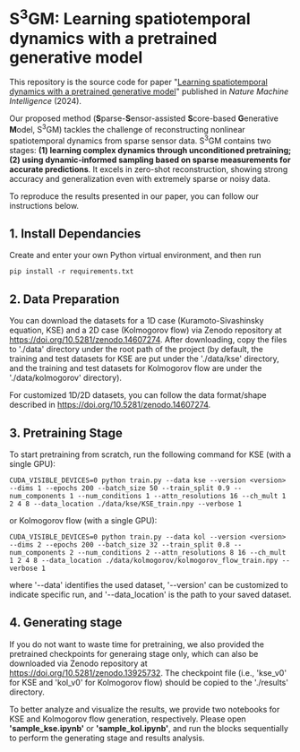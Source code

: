 # S<sup>3</sup>GM: Learning spatiotemporal dynamics with a pretrained generative model

This repository is the source code for paper "[Learning spatiotemporal dynamics with a pretrained generative model](https://doi.org/10.1038/s42256-024-00938-z)" published in _Nature Machine Intelligence_ (2024).

Our proposed method (**S**parse-**S**ensor-assisted **S**core-based **G**enerative **M**odel, S<sup>3</sup>GM) tackles the challenge of reconstructing nonlinear spatiotemporal dynamics from sparse sensor data. S<sup>3</sup>GM contains two stages: __(1) learning complex dynamics through unconditioned pretraining; (2) using dynamic-informed sampling based on sparse measurements for accurate predictions__. It excels in zero-shot reconstruction, showing strong accuracy and generalization even with extremely sparse or noisy data. 

To reproduce the results presented in our paper, you can follow our instructions below.

## 1. Install Dependancies

Create and enter your own Python virtual environment, and then run

    pip install -r requirements.txt



## 2. Data Preparation

You can download the datasets for a 1D case (Kuramoto-Sivashinsky equation, KSE) and a 2D case (Kolmogorov flow) via Zenodo repository at https://doi.org/10.5281/zenodo.14607274. After downloading, copy the files to './data' directory under the root path of the project (by default, the training and test datasets for KSE are put under the './data/kse' directory, and the training and test datasets for Kolmogorov flow are under the './data/kolmogorov' directory).

For customized 1D/2D datasets, you can follow the data format/shape described in https://doi.org/10.5281/zenodo.14607274.



## 3. Pretraining Stage

To start pretraining from scratch, run the following command for KSE (with a single GPU):

    CUDA_VISIBLE_DEVICES=0 python train.py --data kse --version <version> --dims 1 --epochs 200 --batch_size 50 --train_split 0.9 --num_components 1 --num_conditions 1 --attn_resolutions 16 --ch_mult 1 2 4 8 --data_location ./data/kse/KSE_train.npy --verbose 1

or Kolmogorov flow (with a single GPU):

    CUDA_VISIBLE_DEVICES=0 python train.py --data kol --version <version> --dims 2 --epochs 200 --batch_size 32 --train_split 0.8 --num_components 2 --num_conditions 2 --attn_resolutions 8 16 --ch_mult 1 2 4 8 --data_location ./data/kolmogorov/kolmogorov_flow_train.npy --verbose 1

where '--data' identifies the used dataset, '--version' can be customized to indicate specific run, and '--data_location' is the path to your saved dataset.


## 4. Generating stage

If you do not want to waste time for pretraining, we also provided the pretrained checkpoints for generaing stage only, which can also be downloaded via Zenodo repository at https://doi.org/10.5281/zenodo.13925732. The checkpoint file (i.e., 'kse_v0' for KSE and 'kol_v0' for Kolmogorov flow) should be copied to the './results' directory.

To better analyze and visualize the results, we provide two notebooks for KSE and Kolmogorov flow generation, respectively. Please open **'sample_kse.ipynb'** or **'sample_kol.ipynb'**, and run the blocks sequentially to perform the generating stage and results analysis.
